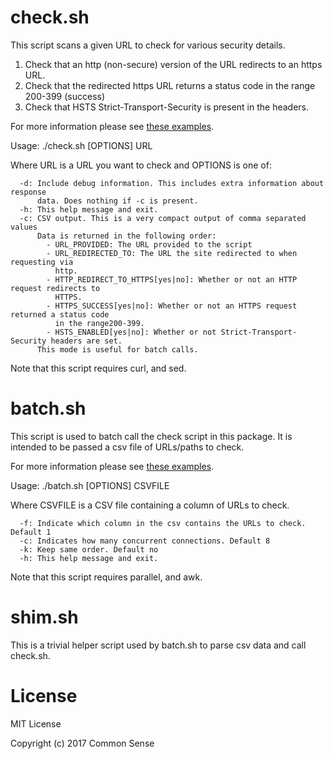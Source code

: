 # check.sh
This script scans a given URL to check for various security details.
  1. Check that an http (non-secure) version of the URL redirects to an https
     URL.
  2. Check that the redirected https URL returns a status code in the range
     200-399 (success)
  3. Check that HSTS Strict-Transport-Security is present in the headers.

For more information please see [these examples](examples/check.md).

Usage: ./check.sh [OPTIONS] URL

Where URL is a URL you want to check and OPTIONS is one of:
```
  -d: Include debug information. This includes extra information about response
      data. Does nothing if -c is present.
  -h: This help message and exit.
  -c: CSV output. This is a very compact output of comma separated values
      Data is returned in the following order:
        - URL_PROVIDED: The URL provided to the script
        - URL_REDIRECTED_TO: The URL the site redirected to when requesting via
          http.
        - HTTP_REDIRECT_TO_HTTPS[yes|no]: Whether or not an HTTP request redirects to
          HTTPS.
        - HTTPS_SUCCESS[yes|no]: Whether or not an HTTPS request returned a status code
          in the range200-399.
        - HSTS_ENABLED[yes|no]: Whether or not Strict-Transport-Security headers are set.
      This mode is useful for batch calls.
```
Note that this script requires curl, and sed.


# batch.sh

This script is used to batch call the check script in this package. It is
intended to be passed a csv file of URLs/paths to check.

For more information please see [these examples](examples/batch.md).

Usage: ./batch.sh [OPTIONS] CSVFILE

Where CSVFILE is a CSV file containing a column of URLs to check.
```
  -f: Indicate which column in the csv contains the URLs to check. Default 1
  -c: Indicates how many concurrent connections. Default 8
  -k: Keep same order. Default no
  -h: This help message and exit.
```
Note that this script requires parallel, and awk.

# shim.sh

This is a trivial helper script used by batch.sh to parse csv data and call check.sh.

# License
MIT License

Copyright (c) 2017 Common Sense
